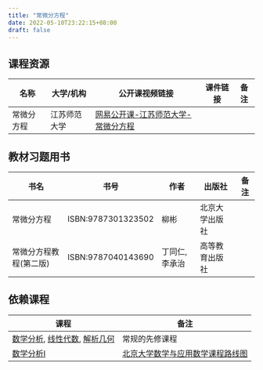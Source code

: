 ```yaml
---
title: "常微分方程"
date: 2022-05-10T23:22:15+08:00
draft: false
---
```


## 课程资源
| 名称 | 大学/机构 | 公开课视频链接 | 课件链接 | 备注 |
| ---- | ---- | ---- | ---- | ---- |
| 常微分方程 | 江苏师范大学 | [网易公开课-江苏师范大学-常微分方程](https://open.163.com/newview/movie/courseintro?newurl=XGV83NI4N) | | |

## 教材习题用书
| 书名 | 书号 | 作者 | 出版社 | 备注 |
| ---- | ---- | ---- | ---- | ---- |
| 常微分方程 | ISBN:9787301323502 | 柳彬 | 北京大学出版社 | |
| 常微分方程教程(第二版) | ISBN:9787040143690 | 丁同仁, 李承治 | 高等教育出版社 | |

## 依赖课程
| 课程 | 备注 |
| ---- | ---- |
| [数学分析](../../course/数学分析), [线性代数](../../course/线性代数), [解析几何](../../course/解析几何) | 常规的先修课程  |
| [数学分析Ⅰ](../../course/数学分析) | [北京大学数学与应用数学课程路线图](../../major/数学与应用数学/#北京大学数学与应用数学课程路线图) |

